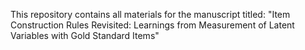 This repository contains all materials for the manuscript titled: "Item Construction Rules Revisited: Learnings from Measurement of Latent Variables with Gold Standard Items"
